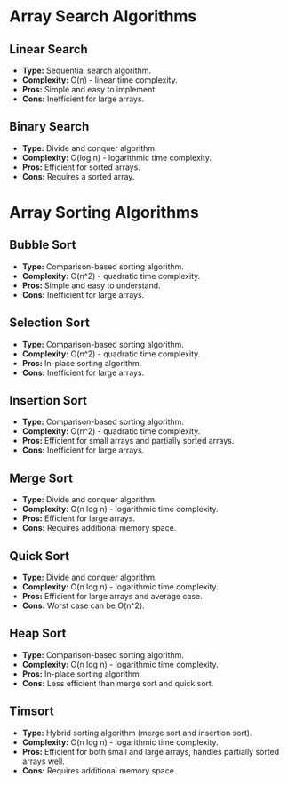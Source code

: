 # Array Search Algorithms

## Linear Search
- **Type:** Sequential search algorithm.
- **Complexity:** O(n) - linear time complexity.
- **Pros:** Simple and easy to implement.
- **Cons:** Inefficient for large arrays.

## Binary Search
- **Type:** Divide and conquer algorithm.
- **Complexity:** O(log n) - logarithmic time complexity.
- **Pros:** Efficient for sorted arrays.
- **Cons:** Requires a sorted array.

# Array Sorting Algorithms

## Bubble Sort
- **Type:** Comparison-based sorting algorithm.
- **Complexity:** O(n^2) - quadratic time complexity.
- **Pros:** Simple and easy to understand.
- **Cons:** Inefficient for large arrays.

## Selection Sort
- **Type:** Comparison-based sorting algorithm.
- **Complexity:** O(n^2) - quadratic time complexity.
- **Pros:** In-place sorting algorithm.
- **Cons:** Inefficient for large arrays.

## Insertion Sort
- **Type:** Comparison-based sorting algorithm.
- **Complexity:** O(n^2) - quadratic time complexity.
- **Pros:** Efficient for small arrays and partially sorted arrays.
- **Cons:** Inefficient for large arrays.

## Merge Sort
- **Type:** Divide and conquer algorithm.
- **Complexity:** O(n log n) - logarithmic time complexity.
- **Pros:** Efficient for large arrays.
- **Cons:** Requires additional memory space.

## Quick Sort
- **Type:** Divide and conquer algorithm.
- **Complexity:** O(n log n) - logarithmic time complexity.
- **Pros:** Efficient for large arrays and average case.
- **Cons:** Worst case can be O(n^2).

## Heap Sort
- **Type:** Comparison-based sorting algorithm.
- **Complexity:** O(n log n) - logarithmic time complexity.
- **Pros:** In-place sorting algorithm.
- **Cons:** Less efficient than merge sort and quick sort.


## Timsort
- **Type:** Hybrid sorting algorithm (merge sort and insertion sort).
- **Complexity:** O(n log n) - logarithmic time complexity.
- **Pros:** Efficient for both small and large arrays, handles partially sorted arrays well.
- **Cons:** Requires additional memory space.